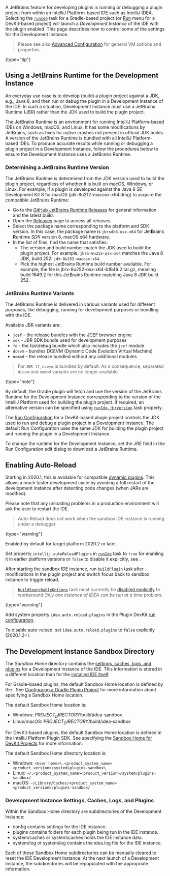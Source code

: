 [//]: # (title: IDE Development Instance)

<!-- Copyright 2000-2022 JetBrains s.r.o. and other contributors. Use of this source code is governed by the Apache 2.0 license that can be found in the LICENSE file. -->

A JetBrains feature for developing plugins is running or debugging a plugin project from within an IntelliJ Platform-based IDE such as IntelliJ IDEA.
Selecting the [`runIde`](gradle_prerequisites.md#running-a-simple-gradle-based-intellij-platform-plugin) task for a Gradle-based project (or [Run](running_and_debugging_a_plugin.md) menu for a DevKit-based project) will launch a _Development Instance_ of the IDE with the plugin enabled.
This page describes how to control some of the settings for the Development Instance.

> Please see also [Advanced Configuration](https://www.jetbrains.com/help/idea/tuning-the-ide.html) for general VM options and properties.
>
{type="tip"}

## Using a JetBrains Runtime for the Development Instance
An everyday use case is to develop (build) a plugin project against a JDK, e.g., Java 8, and then run or debug the plugin in a Development Instance of the IDE.
In such a situation, Development Instance must use a JetBrains Runtime (JBR) rather than the JDK used to build the plugin project.

The JetBrains Runtime is an environment for running IntelliJ Platform-based IDEs on Windows, macOS, and Linux.
It has some modifications by JetBrains, such as fixes for native crashes not present in official JDK builds.
A version of the JetBrains Runtime is bundled with all IntelliJ Platform-based IDEs.
To produce accurate results while running or debugging a plugin project in a Development Instance, follow the procedures below to ensure the Development Instance uses a JetBrains Runtime.

### Determining a JetBrains Runtime Version
The JetBrains Runtime is determined from the JDK version used to build the plugin project, regardless of whether it is built on macOS, Windows, or Linux.
For example, if a plugin is developed against the Java 8 SE Development Kit 8 for macOS (<path>jdk-8u212-macosx-x64.dmg</path>) to acquire the compatible JetBrains Runtime:

* Go to the [GitHub JetBrains Runtime Releases](https://github.com/JetBrains/JetBrainsRuntime) for general information and the latest build.
* Open the [Releases](https://github.com/JetBrains/JetBrainsRuntime/releases) page to access all releases.
* Select the package name corresponding to the platform and SDK version.
  In this case, the package name is `jbrsdk8-osx-x64` for **J**et**B**rains **R**untime _SDK_ version 8, macOS x64 hardware.
* In the list of files, find the name that satisfies:
  * The version and build number match the JDK used to build the plugin project.
    For example, `jbrx-8u252-osx-x64` matches the Java 8 JDK, build 252: `jdk-8u252-macosx-x64`.
  * Pick the highest JetBrains Runtime build number available.
    For example, the file is <path>jbrx-8u252-osx-x64-b1649.2.tar.gz</path>, meaning build 1649.2 for this JetBrains Runtime matching Java 8 JDK build 252.

### JetBrains Runtime Variants
The JetBrains Runtime is delivered in various variants used for different purposes, like debugging, running for development purposes or bundling with the IDE.

Available JBR variants are:
- `jcef` - the release bundles with the [JCEF](jcef.md) browser engine
- `sdk` - JBR SDK bundle used for development purposes
- `fd` - the fastdebug bundle which also includes the `jcef` module
- `dcevm` - bundles DCEVM (Dynamic Code Evolution Virtual Machine)
- `nomod` – the release bundled without any additional modules

> For `JBR 17`, `dcevm` is bundled by default.
> As a consequence, separated `dcevm` and `nomod` variants are no longer available.
>
{type="note"}

<tabs group="project-type">

<tab title="Gradle" group-key="gradle">

By default, the Gradle plugin will fetch and use the version of the JetBrains Runtime for the Development Instance corresponding to the version of the IntelliJ Platform used for building the plugin project.
If required, an alternative version can be specified using [`runIde.jbrVersion`](tools_gradle_intellij_plugin.md#runide-task-jbrversion) task property.

</tab>

<tab title="DevKit" group-key="devkit">

The [Run Configuration](https://www.jetbrains.com/help/idea/run-debug-configuration.html) for a DevKit-based plugin project controls the JDK used to run and debug a plugin project in a Development Instance.
The default Run Configuration uses the same JDK for building the plugin project and running the plugin in a Development Instance.

To change the runtime for the Development Instance, set the _JRE_ field in the Run Configuration edit dialog to download a JetBrains Runtime.

</tab>
</tabs>

## Enabling Auto-Reload

Starting in 2020.1, this is available for compatible [dynamic plugins](dynamic_plugins.md).
This allows a much faster development cycle by avoiding a full restart of the development instance after detecting code changes (when JARs are modified).

Please note that any unloading problems in a production environment will ask the user to restart the IDE.

> Auto-Reload does not work when the sandbox IDE instance is running under a debugger.
>
{type="warning"}

<tabs group="project-type">

<tab title="Gradle" group-key="gradle">

Enabled by default for target platform 2020.2 or later.

Set property `intellij.autoReloadPlugins` in [`runIde`](gradle_prerequisites.md#running-a-simple-gradle-based-intellij-platform-plugin) task to `true` for enabling it in earlier platform versions or `false` to disable it explicitly, see [](tools_gradle_intellij_plugin_faq.md#how-to-disable-automatic-reload-of-dynamic-plugins).

After starting the sandbox IDE instance, run [`buildPlugin`](tools_gradle_intellij_plugin.md#tasks-buildplugin) task after modifications in the plugin project and switch focus back to sandbox instance to trigger reload.

> [`buildSearchableOptions`](tools_gradle_intellij_plugin.md#tasks-buildsearchableoptions) task must currently be [disabled explicitly](tools_gradle_intellij_plugin_faq.md#how-to-disable-building-searchable-options) to workaround _Only one instance of IDEA can be run at a time_ problem.
>
{type="warning"}

</tab>

<tab title="DevKit" group-key="devkit">

Add system property `idea.auto.reload.plugins` in the Plugin DevKit [run configuration](running_and_debugging_a_plugin.md).

To disable auto-reload, set `idea.auto.reload.plugins` to `false` explicitly (2020.1.2+).

</tab>

</tabs>

## The Development Instance Sandbox Directory
The _Sandbox Home_ directory contains the [settings, caches, logs, and plugins](#development-instance-settings-caches-logs-and-plugins) for a Development Instance of the IDE.
This information is stored in a different location than for the [installed IDE itself](https://intellij-support.jetbrains.com/hc/en-us/articles/206544519-Directories-used-by-the-IDE-to-store-settings-caches-plugins-and-logs).

<tabs group="project-type">
<tab title="Gradle" group-key="gradle">

For Gradle-based plugins, the default Sandbox Home location is defined by the [](tools_gradle_intellij_plugin.md).
See [Configuring a Gradle Plugin Project](gradle_prerequisites.md) for more information about specifying a Sandbox Home location.

The default Sandbox Home location is:
* Windows: <path>$PROJECT_DIRECTORY$\build\idea-sandbox</path>
* Linux/macOS: <path>$PROJECT_DIRECTORY$/build/idea-sandbox</path>

</tab>

<tab title="DevKit" group-key="devkit">

For DevKit-based plugins, the default Sandbox Home location is defined in the IntelliJ Platform Plugin SDK.
See specifying the [Sandbox Home for DevKit Projects](setting_up_environment.md) for more information.

The default Sandbox Home directory location is:
* Windows: `<User home>\.<product_system_name><product_version>\system\plugins-sandbox\`
* Linux: `~/.<product_system_name><product_version>/system/plugins-sandbox/`
* macOS: `~/Library/Caches/<product_system_name><product_version>/plugins-sandbox/`

</tab>
</tabs>

### Development Instance Settings, Caches, Logs, and Plugins
Within the Sandbox Home directory are subdirectories of the Development Instance:
* <path>config</path> contains settings for the IDE instance.
* <path>plugins</path> contains folders for each plugin being run in the IDE instance.
* <path>system/caches</path> or <path>system\caches</path> holds the IDE instance data.
* <path>system/log</path> or <path>system\log</path> contains the <path>idea.log</path> file for the IDE instance.

Each of these Sandbox Home subdirectories can be manually cleared to reset the IDE Development Instance.
At the next launch of a Development Instance, the subdirectories will be repopulated with the appropriate information.
